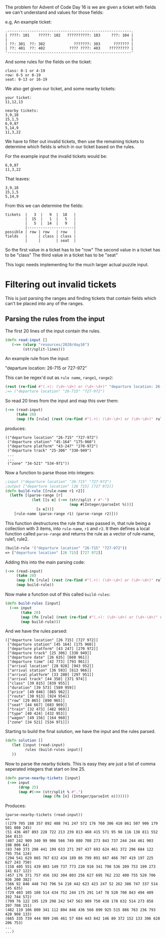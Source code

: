 The problem for Advent of Code Day 16 is we are given a ticket with fields we can't understand and values for those fields:

e.g, An example ticket:

```
.--------------------------------------------------------.
| ????: 101    ?????: 102   ??????????: 103     ???: 104 |
|                                                        |
| ??: 301  ??: 302             ???????: 303      ??????? |
| ??: 401  ??: 402           ???? ????: 403    ????????? |
'--------------------------------------------------------'
```

And some rules for the fields on the ticket:

```
class: 0-1 or 4-19
row: 0-5 or 8-19
seat: 0-13 or 16-19
```

We also get given our ticket, and some nearby tickets:

```
your ticket:                                                                                             
11,12,13                                                                                                 
                                                                                                         
nearby tickets:                                                                                          
3,9,18                                                                                                   
15,1,5                                                                                                   
6,9,87                                                                                                   
5,14,9                                                                                                   
11,3,22  
```

We have to filter out invalid tickets, then use the remaining tickets to determine which fields is which in our ticket based on the rules.

For the example input the invalid tickets would be:                                                      

```
6,9,87                                                                                                   
11,3,22                                                                                                  
```                                                                                                      
That leaves:                                                                                             

```                                                                                                      
3,9,18                                                                                                   
15,1,5                                                                                                   
5,14,9   
```

From this we can determine the fields:

```
tickets  |   3  |   9  |  18   |                                                                         
         |  15  |   1  |   5   |                                                                         
         |   5  |  14  |   9   |                                                                         
         |---------------------|                                                                         
possible | row | row   | row   |                                                                         
fields   |     | class | class |                                                                         
         |     |       | seat  |  
```

So the first value in a ticket has to be "row"
The second value in a ticket has to be "class"
The third value in a ticket has to be "seat"

This logic needs implementing for the much larger actual puzzle input.    

# Filtering out invalid tickets

This is just parsing the ranges and finding tickets that contain fields which can't be placed into any of the ranges.   

## Parsing the rules from the input

The first 20 lines of the input contain the rules.

```clojure
(defn read-input []                                                                                      
   (->> (slurp "resources/2020/day16")                                                                   
        (str/split-lines)))    

```

An example rule from the input:

"departure location: 26-715 or 727-972"

This can be regex'd out as `rule name`, `range1`, `range2`:

```clojure
(rest (re-find #"(.+): (\d+-\d+) or (\d+-\d+)" "departure location: 26-715 or 727-972"))
;=> ("departure location" "26-715" "727-972") 
```

So read 20 lines from the input and map this over them:

```clojure
(->> (read-input)
     (take 20)
     (map (fn [rule] (rest (re-find #"(.+): (\d+-\d+) or (\d+-\d+)" rule)))))
```
produces:

```
(("departure location" "26-715" "727-972")
 ("departure station" "45-164" "175-960")
 ("departure platform" "43-247" "270-972")
 ("departure track" "25-306" "330-949")
 ...
 ...
 ("zone" "34-521" "534-971"))
```
Now a function to parse those into integers:

```clojure
;input ("departure location" "26-715" "727-972")
;output ["departure location" [26 715] [727 972]]
(defn build-rule [[rule-name r1 r2]]
  (letfn [(parse-range [r]
            (let [[s e] (->> (str/split r #"-")
                             (map #(Integer/parseInt %)))]
              [s e]))]
    [rule-name (parse-range r1) (parse-range r2)]))
```

This function destructures the rule that was passed in, that rule being a collection with 3 items, into `rule-name`, `r1` and `r2`. It then defines a local function called `parse-range` and returns the rule as a vector of rule-name, rule1, rule2.

```clojure
(build-rule '("departure location" "26-715" "727-972"))
=> ["departure location" [26 715] [727 972]]
```

Adding this into the main parsing code:

```clojure
(->> (read-input)
     (take 20)
     (map (fn [rule] (rest (re-find #"(.+): (\d+-\d+) or (\d+-\d+)" rule))))
     (map build-rule))
```

Now make a function out of this called `build-rules`:

```clojure
(defn build-rules [input]
  (->> input
       (take 20)
       (map (fn [rule] (rest (re-find #"(.+): (\d+-\d+) or (\d+-\d+)" rule))))
       (map build-rule)))
```

And we have the rules parsed:

```
(["departure location" [26 715] [727 972]]
 ["departure station" [45 164] [175 960]]
 ["departure platform" [43 247] [270 972]]
 ["departure track" [25 306] [330 949]]
 ["departure date" [26 635] [660 961]]
 ["departure time" [42 773] [793 961]]
 ["arrival location" [28 928] [943 952]]
 ["arrival station" [36 593] [613 966]]
 ["arrival platform" [33 280] [297 951]]
 ["arrival track" [44 358] [371 974]]
 ["class" [39 815] [839 955]]
 ["duration" [39 573] [589 959]]
 ["price" [49 846] [865 962]]
 ["route" [30 913] [924 954]]
 ["row" [29 865] [890 965]]
 ["seat" [44 667] [683 969]]
 ["train" [32 473] [482 969]]
 ["type" [40 424] [432 953]]
 ["wagon" [49 156] [164 960]]
 ["zone" [34 521] [534 971]])
 ```
 
 Starting to build the final solution, we have the input and the rules parsed.
 
 ```clojure
 (defn solution []
    (let [input (read-input)
          rules (build-rules input)]
    ))
 
 ```
 
 Now to parse the nearby tickets. This is easy they are just a list of comma seperated integers that start on line 25.
 
 ```clojure
 (defn parse-nearby-tickets [input]
  (->> input
       (drop 25)
       (map #(->> (str/split % #",")
                  (map (fn [n] (Integer/parseInt n)))))))
 ```
 Produces:
 
 ```
 (parse-nearby-tickets (read-input))
 =>
 ((279 705 188 357 892 488 741 247 572 176 760 306 410 861 507 906 179 501 808 245)
 (51 436 407 893 228 722 213 239 813 460 415 571 95 98 116 138 811 552 164 813)
 (407 242 909 340 99 906 566 749 880 708 273 843 737 244 244 461 903 198 806 64)
 (83 740 373 298 441 199 633 271 397 437 693 624 461 372 296 684 122 795 754 124)
 (294 541 629 865 767 632 434 189 86 799 891 667 466 707 419 197 225 627 243 750)
 (158 405 551 439 803 149 737 773 220 910 341 798 536 209 753 199 273 141 617 122)
 (457 176 371 757 456 192 304 803 256 627 695 762 232 400 755 520 706 926 200 382)
 (566 92 846 448 743 796 54 210 442 623 423 247 52 262 386 747 337 514 145 635)
 (729 403 105 108 514 434 752 244 175 291 147 78 520 708 843 494 409 392 744 572)
 (799 76 122 195 129 298 242 547 563 909 750 438 178 632 514 273 858 397 708 151)
 (482 119 106 800 341 112 804 846 436 566 890 925 515 886 763 236 793 420 908 133)
 (665 335 739 444 989 246 461 57 684 443 842 146 80 372 152 133 306 628 206 753)
 ...
 ...)
 ```
